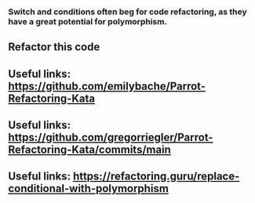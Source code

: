 ### Switch and conditions often beg for code refactoring, as they have a great potential for polymorphism. 
## Refactor this code
## Useful links: https://github.com/emilybache/Parrot-Refactoring-Kata
## Useful links: https://github.com/gregorriegler/Parrot-Refactoring-Kata/commits/main
## Useful links: https://refactoring.guru/replace-conditional-with-polymorphism

